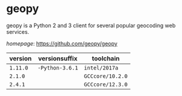# geopy

geopy is a Python 2 and 3 client for several popular geocoding web services.

*homepage*: <https://github.com/geopy/geopy>

version | versionsuffix | toolchain
--------|---------------|----------
``1.11.0`` | ``-Python-3.6.1`` | ``intel/2017a``
``2.1.0`` |  | ``GCCcore/10.2.0``
``2.4.1`` |  | ``GCCcore/12.3.0``
